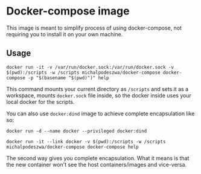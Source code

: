 # Docker-compose image

This image is meant to simplify process of using docker-compose, not requiring you to install it on your own machine.

## Usage

    docker run -it -v /var/run/docker.sock:/var/run/docker.sock -v $(pwd):/scripts -w /scripts michalpodeszwa/docker-compose docker-compose -p "$(basename "$(pwd)")" help

This command mounts your current directory as `/scripts` and sets it as a workspace, mounts `docker.sock` file inside, so the docker inside uses your local docker for the scripts.

You can also use `docker:dind` image to achieve complete encapsulation like so:

    docker run -d --name docker --privileged docker:dind

    docker run -it --link docker -v $(pwd):/scripts -w /scripts michalpodeszwa/docker-compose docker-compose help

The second way gives you complete encapsulation. What it means is that the new container won't see the host containers/images and vice-versa.
